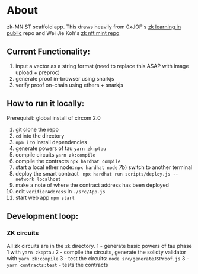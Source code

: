 # About

zk-MNIST scaffold app.
This draws heavily from 0xJOF's [zk learning in public](https://github.com/JofArnold/zkp-learning-in-public) repo and Wei Jie Koh's [zk nft mint repo](https://github.com/weijiekoh/zknftmint/blob/main/contracts/contracts/NftMint.sol)

## Current Functionality:

1) input a vector as a string format (need to replace this ASAP with image upload + preproc)
2) generate proof in-browser using snarkjs 
3) verify proof on-chain using ethers + snarkjs

## How to run it locally:

Prerequisit: global install of circom 2.0

1) git clone the repo
2) `cd` into the directory
3) `npm i` to install dependencies
4) generate powers of tau `yarn zk:ptau`
5) compile circuits `yarn zk:compile`
6) compile the contracts `npx hardhat compile`
7) start a local ether node: `npx hardhat node`
7b) switch to another terminal
8) deploy the smart contract ` npx hardhat run scripts/deploy.js --network localhost`
9) make a note of where the contract address has been deployed
10) edit `verifierAddress` in `./src/App.js`
11) start web app `npm start`

## Development loop:

### ZK circuits

All zk circuits are in the `zk` directory.
1 - generate basic powers of tau phase 1 with `yarn zk:ptau`
2 - compile the circuits, generate the solidty validator with `yarn zk:compile`
3 - test the circuits: `node src/generateJSProof.js`
3 - `yarn contracts:test` - tests the contracts

